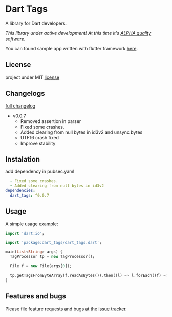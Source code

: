 # Dart Tags
A library for Dart developers.

_This library under active development! At this time it's [ALPHA quality software][alpha_quality_wiki]._

You can found sample app written with flutter framework [here][flutter_app].

## License
project under MIT [license][license]

## Changelogs

[full changelog][changelog]

- v0.0.7
  - Removed assertion in parser
  - Fixed some crashes.
  - Added clearing from null bytes in id3v2 and unsync bytes
  - UTF16 crash fixed
  - Improve stability

## Instalation

add dependency in pubsec.yaml

```yaml  - Removed assertion in parser
  - Fixed some crashes.
  - Added clearing from null bytes in id3v2
dependencies:
  dart_tags: ^0.0.7
```

## Usage

A simple usage example:
```dart
import 'dart:io';

import 'package:dart_tags/dart_tags.dart';

main(List<String> args) {
  TagProcessor tp = new TagProcessor();

  File f = new File(args[0]);
  
  tp.getTagsFromByteArray(f.readAsBytes()).then((l) => l.forEach((f) => print(f)));
}
```

## Features and bugs

Please file feature requests and bugs at the [issue tracker][tracker].

[tracker]: https://github.com/NiKoTron/dart-tags/issues
[changelog]: CHANGELOG.md
[license]: LICENSE
[flutter_app]: https://github.com/NiKoTron/flug-tag
[alpha_quality_wiki]: https://en.wikipedia.org/wiki/Software_release_life_cycle#Alpha